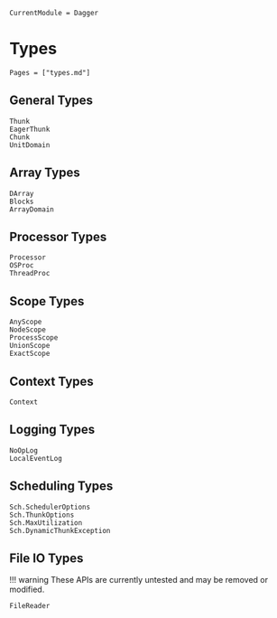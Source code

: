```@meta
CurrentModule = Dagger
```

# Types
```@index
Pages = ["types.md"]
```

## General Types
```@docs
Thunk
EagerThunk
Chunk
UnitDomain
```

## Array Types
```@docs
DArray
Blocks
ArrayDomain
```

## Processor Types
```@docs
Processor
OSProc
ThreadProc
```

## Scope Types
```@docs
AnyScope
NodeScope
ProcessScope
UnionScope
ExactScope
```

## Context Types
```@docs
Context
```

## Logging Types
```@docs
NoOpLog
LocalEventLog
```

## Scheduling Types
```@docs
Sch.SchedulerOptions
Sch.ThunkOptions
Sch.MaxUtilization
Sch.DynamicThunkException
```

## File IO Types

!!! warning
    These APIs are currently untested and may be removed or modified.

```@docs
FileReader
```
